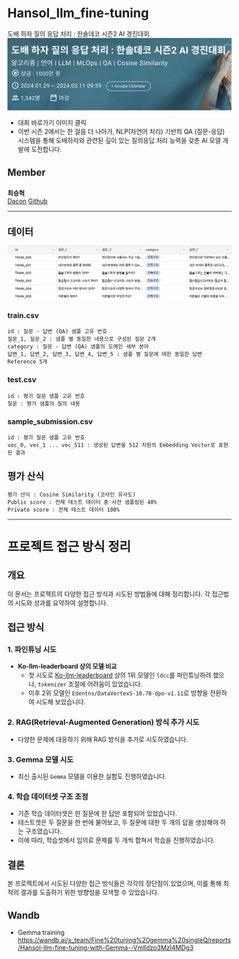 # Hansol_llm_fine-tuning
도배 하자 질의 응답 처리 : 한솔데코 시즌2 AI 경진대회
[![대회정보](./pngs/dacon.png)](https://dacon.io/competitions/official/236216/overview/description)  
- 대회 바로가기 이미지 클릭
- 이번 시즌 2에서는 한 걸음 더 나아가, NLP(자연어 처리) 기반의 QA (질문-응답) 시스템을 통해 도배하자와 관련된 깊이 있는 질의응답 처리 능력을 갖춘 AI 모델 개발에 도전합니다.

## Member   
### 
  **최승혁**  
  [Dacon](https://dacon.io/myprofile/472402/home)
  [Github](https://github.com/ColdTbrew)

----------------------------------------------------------
## 데이터  
![데이터 프리뷰](./pngs/data_preview.png)  
### train.csv
    id : 질문 - 답변 (QA) 샘플 고유 번호  
    질문_1, 질문_2 : 샘플 별 동일한 내용으로 구성된 질문 2개  
    category : 질문 - 답변 (QA) 샘플의 도메인 세부 분야  
    답변_1, 답변_2, 답변_3, 답변_4, 답변_5 : 샘플 별 질문에 대한 동일한 답변 Reference 5개  

### test.csv
    id : 평가 질문 샘플 고유 번호
    질문 : 평가 샘플의 질의 내용

### sample_submission.csv 
    id : 평가 질문 샘플 고유 번호  
    vec_0, vec_1 ... vec_511 : 생성된 답변을 512 차원의 Embedding Vector로 표현된 결과  

## 평가 산식
    평가 산식 : Cosine Similarity (코사인 유사도)
    Public score : 전체 테스트 데이터 중 사전 샘플링된 40%
    Private score : 전체 테스트 데이터 100%

    
----------------------------------------------------------
# 프로젝트 접근 방식 정리

## 개요

이 문서는 프로젝트의 다양한 접근 방식과 시도된 방법들에 대해 정리합니다. 각 접근법의 시도와 성과를 요약하여 설명합니다.

## 접근 방식

### 1. 파인튜닝 시도

- **Ko-llm-leaderboard 상의 모델 비교**
  - 첫 시도로 [Ko-llm-leaderboard](https://huggingface.co/spaces/upstage/open-ko-llm-leaderboard) 상의 1위 모델인 `ldcc`를 파인튜닝하려 했으나, `tokenizer` 조절에 어려움이 있었습니다.
  - 이후 2위 모델인 `Edentns/DataVortexS-10.7B-dpo-v1.11`로 방향을 전환하여 시도해 보았습니다.

### 2. RAG(Retrieval-Augmented Generation) 방식 추가 시도

- 다양한 문제에 대응하기 위해 RAG 방식을 추가로 시도하였습니다.

### 3. Gemma 모델 시도

- 최신 출시된 `Gemma` 모델을 이용한 실험도 진행하였습니다.

### 4. 학습 데이터셋 구조 조정

- 기존 학습 데이터셋은 한 질문에 한 답만 포함되어 있었습니다. 
- 테스트셋은 두 질문을 한 번에 물어보고, 두 질문에 대한 두 개의 답을 생성해야 하는 구조였습니다.
- 이에 따라, 학습셋에서 임의로 문제를 두 개씩 합쳐서 학습을 진행하였습니다.

## 결론

본 프로젝트에서 시도된 다양한 접근 방식들은 각각의 장단점이 있었으며, 이를 통해 최적의 결과를 도출하기 위한 방향성을 모색할 수 있었습니다.

## Wandb
- Gemma training  
  https://wandb.ai/x_team/Fine%20tuning%20gemma%20singleQ/reports/Hansol-llm-fine-tuning-with-Gemma--Vmlldzo3MzI4MDg3
